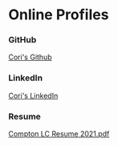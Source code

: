 
# Online Profiles
 
### GitHub
[Cori's Github](https://github.com/clkcompton)
 
### LinkedIn
[Cori's LinkedIn](www.linkedin.com/in/cori-compton)

### Resume
[Compton LC Resume 2021.pdf](https://github.com/clkcompton/liftoff-assignments/files/6327815/Compton.LC.Resume.2021.pdf)
